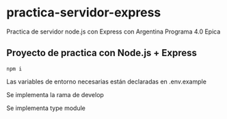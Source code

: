 # practica-servidor-express

Practica de servidor node.js con Express con Argentina Programa 4.0 Epica

## Proyecto de practica con Node.js + Express

```command
npm i
```

Las variables de entorno necesarias están declaradas en .env.example

Se implementa la rama de develop

Se implementa type module
